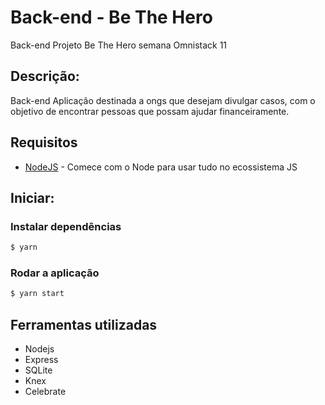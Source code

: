 # Back-end - Be The Hero 
Back-end Projeto Be The Hero semana Omnistack 11

## Descrição:

Back-end Aplicação destinada a ongs que desejam divulgar casos, com o objetivo de encontrar pessoas que possam ajudar financeiramente.

## Requisitos


* [NodeJS](https://nodejs.org/en/download/) - Comece com o Node para usar tudo no ecossistema JS
 

## Iniciar:

### Instalar dependências
```sh
$ yarn
```
### Rodar a aplicação
```sh
$ yarn start
```


## Ferramentas utilizadas 

* Nodejs
* Express
* SQLite
* Knex
* Celebrate
